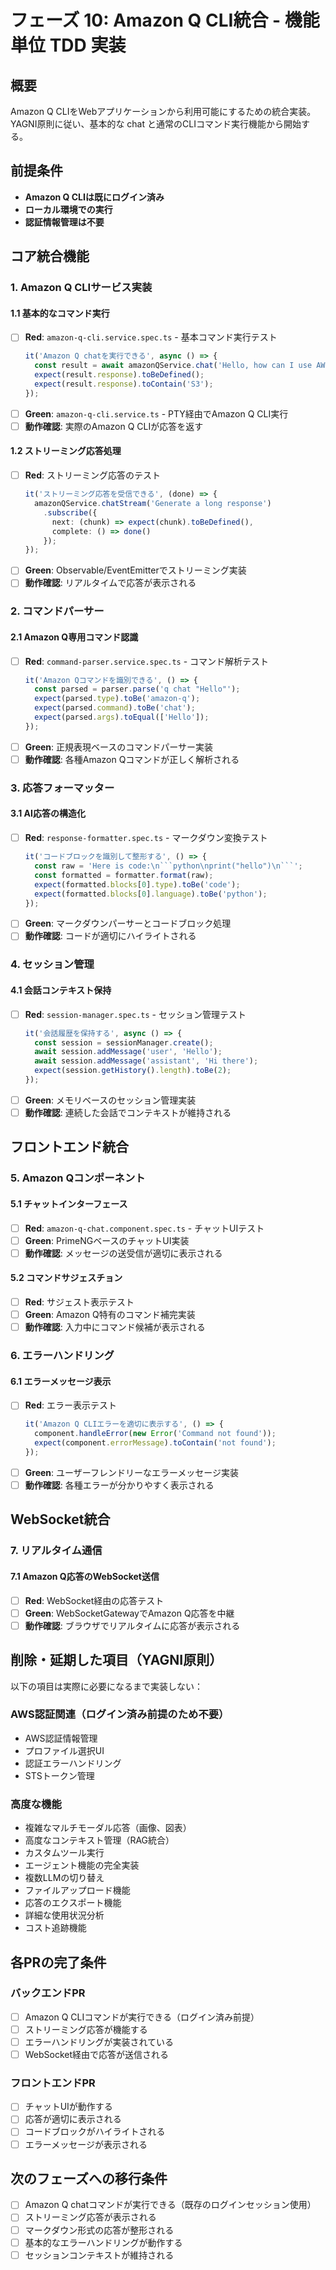 # フェーズ 10: Amazon Q CLI統合 - 機能単位 TDD 実装

## 概要

Amazon Q CLIをWebアプリケーションから利用可能にするための統合実装。
YAGNI原則に従い、基本的な chat と通常のCLIコマンド実行機能から開始する。

## 前提条件

- **Amazon Q CLIは既にログイン済み**
- **ローカル環境での実行**
- **認証情報管理は不要**

## コア統合機能

### 1. Amazon Q CLIサービス実装

#### 1.1 基本的なコマンド実行

- [ ] **Red**: `amazon-q-cli.service.spec.ts` - 基本コマンド実行テスト
  ```typescript
  it('Amazon Q chatを実行できる', async () => {
    const result = await amazonQService.chat('Hello, how can I use AWS S3?');
    expect(result.response).toBeDefined();
    expect(result.response).toContain('S3');
  });
  ```
- [ ] **Green**: `amazon-q-cli.service.ts` - PTY経由でAmazon Q CLI実行
- [ ] **動作確認**: 実際のAmazon Q CLIが応答を返す

#### 1.2 ストリーミング応答処理

- [ ] **Red**: ストリーミング応答のテスト
  ```typescript
  it('ストリーミング応答を受信できる', (done) => {
    amazonQService.chatStream('Generate a long response')
      .subscribe({
        next: (chunk) => expect(chunk).toBeDefined(),
        complete: () => done()
      });
  });
  ```
- [ ] **Green**: Observable/EventEmitterでストリーミング実装
- [ ] **動作確認**: リアルタイムで応答が表示される

### 2. コマンドパーサー

#### 2.1 Amazon Q専用コマンド認識

- [ ] **Red**: `command-parser.service.spec.ts` - コマンド解析テスト
  ```typescript
  it('Amazon Qコマンドを識別できる', () => {
    const parsed = parser.parse('q chat "Hello"');
    expect(parsed.type).toBe('amazon-q');
    expect(parsed.command).toBe('chat');
    expect(parsed.args).toEqual(['Hello']);
  });
  ```
- [ ] **Green**: 正規表現ベースのコマンドパーサー実装
- [ ] **動作確認**: 各種Amazon Qコマンドが正しく解析される

### 3. 応答フォーマッター

#### 3.1 AI応答の構造化

- [ ] **Red**: `response-formatter.spec.ts` - マークダウン変換テスト
  ```typescript
  it('コードブロックを識別して整形する', () => {
    const raw = 'Here is code:\n```python\nprint("hello")\n```';
    const formatted = formatter.format(raw);
    expect(formatted.blocks[0].type).toBe('code');
    expect(formatted.blocks[0].language).toBe('python');
  });
  ```
- [ ] **Green**: マークダウンパーサーとコードブロック処理
- [ ] **動作確認**: コードが適切にハイライトされる

### 4. セッション管理

#### 4.1 会話コンテキスト保持

- [ ] **Red**: `session-manager.spec.ts` - セッション管理テスト
  ```typescript
  it('会話履歴を保持する', async () => {
    const session = sessionManager.create();
    await session.addMessage('user', 'Hello');
    await session.addMessage('assistant', 'Hi there');
    expect(session.getHistory().length).toBe(2);
  });
  ```
- [ ] **Green**: メモリベースのセッション管理実装
- [ ] **動作確認**: 連続した会話でコンテキストが維持される

## フロントエンド統合

### 5. Amazon Qコンポーネント

#### 5.1 チャットインターフェース

- [ ] **Red**: `amazon-q-chat.component.spec.ts` - チャットUIテスト
- [ ] **Green**: PrimeNGベースのチャットUI実装
- [ ] **動作確認**: メッセージの送受信が適切に表示される

#### 5.2 コマンドサジェスチョン

- [ ] **Red**: サジェスト表示テスト
- [ ] **Green**: Amazon Q特有のコマンド補完実装
- [ ] **動作確認**: 入力中にコマンド候補が表示される

### 6. エラーハンドリング

#### 6.1 エラーメッセージ表示

- [ ] **Red**: エラー表示テスト
  ```typescript
  it('Amazon Q CLIエラーを適切に表示する', () => {
    component.handleError(new Error('Command not found'));
    expect(component.errorMessage).toContain('not found');
  });
  ```
- [ ] **Green**: ユーザーフレンドリーなエラーメッセージ実装
- [ ] **動作確認**: 各種エラーが分かりやすく表示される

## WebSocket統合

### 7. リアルタイム通信

#### 7.1 Amazon Q応答のWebSocket送信

- [ ] **Red**: WebSocket経由の応答テスト
- [ ] **Green**: WebSocketGatewayでAmazon Q応答を中継
- [ ] **動作確認**: ブラウザでリアルタイムに応答が表示される

## 削除・延期した項目（YAGNI原則）

以下の項目は実際に必要になるまで実装しない：

### AWS認証関連（ログイン済み前提のため不要）
- AWS認証情報管理
- プロファイル選択UI
- 認証エラーハンドリング
- STSトークン管理

### 高度な機能
- 複雑なマルチモーダル応答（画像、図表）
- 高度なコンテキスト管理（RAG統合）
- カスタムツール実行
- エージェント機能の完全実装
- 複数LLMの切り替え
- ファイルアップロード機能
- 応答のエクスポート機能
- 詳細な使用状況分析
- コスト追跡機能

## 各PRの完了条件

### バックエンドPR

- [ ] Amazon Q CLIコマンドが実行できる（ログイン済み前提）
- [ ] ストリーミング応答が機能する
- [ ] エラーハンドリングが実装されている
- [ ] WebSocket経由で応答が送信される

### フロントエンドPR

- [ ] チャットUIが動作する
- [ ] 応答が適切に表示される
- [ ] コードブロックがハイライトされる
- [ ] エラーメッセージが表示される

## 次のフェーズへの移行条件

- [ ] Amazon Q chatコマンドが実行できる（既存のログインセッション使用）
- [ ] ストリーミング応答が表示される
- [ ] マークダウン形式の応答が整形される
- [ ] 基本的なエラーハンドリングが動作する
- [ ] セッションコンテキストが維持される